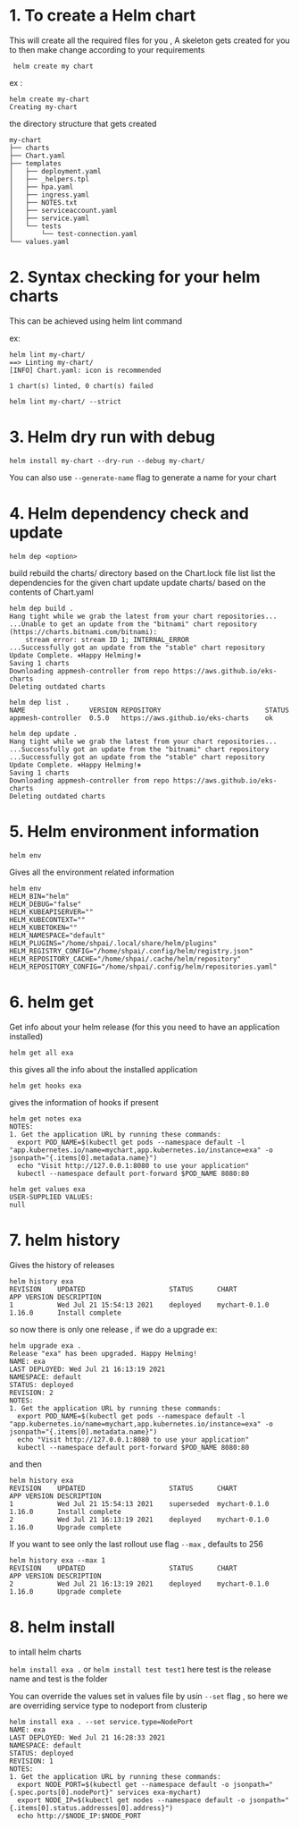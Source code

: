 
# 1. To create a Helm chart 
This will create all the required files for you , A skeleton gets created for you to then make change according to your requirements 

` helm create my chart`

ex : 
``` 
helm create my-chart 
Creating my-chart
```

the directory structure that gets created 

```
my-chart
├── charts
├── Chart.yaml
├── templates
│   ├── deployment.yaml
│   ├── _helpers.tpl
│   ├── hpa.yaml
│   ├── ingress.yaml
│   ├── NOTES.txt
│   ├── serviceaccount.yaml
│   ├── service.yaml
│   └── tests
│       └── test-connection.yaml
└── values.yaml
```

# 2. Syntax checking for your helm charts 

This can be achieved using helm lint command 

ex:
```
helm lint my-chart/
==> Linting my-chart/
[INFO] Chart.yaml: icon is recommended

1 chart(s) linted, 0 chart(s) failed
``` 
```
helm lint my-chart/ --strict 
```

# 3. Helm dry run with debug 

```
helm install my-chart --dry-run --debug my-chart/
```

You can also use `--generate-name` flag to generate a name for your chart 

# 4. Helm dependency check and update 
`helm dep <option>`
  
  build       rebuild the charts/ directory based on the Chart.lock file
  list        list the dependencies for the given chart
  update      update charts/ based on the contents of Chart.yaml

```
helm dep build .
Hang tight while we grab the latest from your chart repositories...
...Unable to get an update from the "bitnami" chart repository (https://charts.bitnami.com/bitnami):
	stream error: stream ID 1; INTERNAL_ERROR
...Successfully got an update from the "stable" chart repository
Update Complete. ⎈Happy Helming!⎈
Saving 1 charts
Downloading appmesh-controller from repo https://aws.github.io/eks-charts
Deleting outdated charts
```

```
helm dep list .
NAME              	VERSION	REPOSITORY                      	STATUS
appmesh-controller	0.5.0  	https://aws.github.io/eks-charts	ok    
```

```
helm dep update .
Hang tight while we grab the latest from your chart repositories...
...Successfully got an update from the "bitnami" chart repository
...Successfully got an update from the "stable" chart repository
Update Complete. ⎈Happy Helming!⎈
Saving 1 charts
Downloading appmesh-controller from repo https://aws.github.io/eks-charts
Deleting outdated charts
```

# 5. Helm environment information

`helm env `

Gives all the environment related information

```
helm env 
HELM_BIN="helm"
HELM_DEBUG="false"
HELM_KUBEAPISERVER=""
HELM_KUBECONTEXT=""
HELM_KUBETOKEN=""
HELM_NAMESPACE="default"
HELM_PLUGINS="/home/shpai/.local/share/helm/plugins"
HELM_REGISTRY_CONFIG="/home/shpai/.config/helm/registry.json"
HELM_REPOSITORY_CACHE="/home/shpai/.cache/helm/repository"
HELM_REPOSITORY_CONFIG="/home/shpai/.config/helm/repositories.yaml"
```

# 6. helm get 

Get info about your helm release (for this you need to have an application installed)

```
helm get all exa 
```
this gives all the info about the installed application

```
helm get hooks exa
```
gives the information of hooks if present 

```
helm get notes exa
NOTES:
1. Get the application URL by running these commands:
  export POD_NAME=$(kubectl get pods --namespace default -l "app.kubernetes.io/name=mychart,app.kubernetes.io/instance=exa" -o jsonpath="{.items[0].metadata.name}")
  echo "Visit http://127.0.0.1:8080 to use your application"
  kubectl --namespace default port-forward $POD_NAME 8080:80
```

```
helm get values exa
USER-SUPPLIED VALUES:
null
```

# 7. helm history

Gives the history of releases

```
helm history exa
REVISION	UPDATED                 	STATUS  	CHART        	APP VERSION	DESCRIPTION     
1       	Wed Jul 21 15:54:13 2021	deployed	mychart-0.1.0	1.16.0     	Install complete
```

so now there is only one release , if we do a upgrade 
ex: 
```
helm upgrade exa .
Release "exa" has been upgraded. Happy Helming!
NAME: exa
LAST DEPLOYED: Wed Jul 21 16:13:19 2021
NAMESPACE: default
STATUS: deployed
REVISION: 2
NOTES:
1. Get the application URL by running these commands:
  export POD_NAME=$(kubectl get pods --namespace default -l "app.kubernetes.io/name=mychart,app.kubernetes.io/instance=exa" -o jsonpath="{.items[0].metadata.name}")
  echo "Visit http://127.0.0.1:8080 to use your application"
  kubectl --namespace default port-forward $POD_NAME 8080:80

```

and then 

```
helm history exa
REVISION	UPDATED                 	STATUS    	CHART        	APP VERSION	DESCRIPTION     
1       	Wed Jul 21 15:54:13 2021	superseded	mychart-0.1.0	1.16.0     	Install complete
2       	Wed Jul 21 16:13:19 2021	deployed  	mychart-0.1.0	1.16.0     	Upgrade complete
```

If you want to see only the last rollout use flag `--max` , defaults to 256 
```
helm history exa --max 1
REVISION	UPDATED                 	STATUS  	CHART        	APP VERSION	DESCRIPTION     
2       	Wed Jul 21 16:13:19 2021	deployed	mychart-0.1.0	1.16.0     	Upgrade complete
```

# 8. helm install 

to intall helm charts

`helm install exa .` or `helm install test test1` here test is the release name and test is the folder 

You can override the values set in values file by usin `--set` flag , so here we are overriding service type to nodeport from clusterip 

```
helm install exa . --set service.type=NodePort
NAME: exa
LAST DEPLOYED: Wed Jul 21 16:28:33 2021
NAMESPACE: default
STATUS: deployed
REVISION: 1
NOTES:
1. Get the application URL by running these commands:
  export NODE_PORT=$(kubectl get --namespace default -o jsonpath="{.spec.ports[0].nodePort}" services exa-mychart)
  export NODE_IP=$(kubectl get nodes --namespace default -o jsonpath="{.items[0].status.addresses[0].address}")
  echo http://$NODE_IP:$NODE_PORT
```



